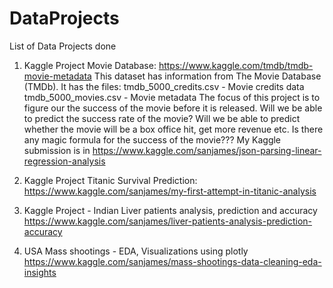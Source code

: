# DataProjects
List of Data Projects done

1) Kaggle Project Movie Database: https://www.kaggle.com/tmdb/tmdb-movie-metadata
This dataset has information from The Movie Database (TMDb). It has the files:
tmdb_5000_credits.csv - Movie credits data
tmdb_5000_movies.csv - Movie metadata
The focus of this project is to figure our the success of the movie before it is released. Will we be able to predict the success rate of the movie? Will we be able to predict whether the movie will be a box office hit, get more revenue etc. Is there any magic formula for the success of the movie???
My Kaggle submission is in https://www.kaggle.com/sanjames/json-parsing-linear-regression-analysis

2) Kaggle Project Titanic Survival Prediction: https://www.kaggle.com/sanjames/my-first-attempt-in-titanic-analysis

3) Kaggle Project - Indian Liver patients analysis, prediction and accuracy https://www.kaggle.com/sanjames/liver-patients-analysis-prediction-accuracy

4) USA Mass shootings - EDA, Visualizations using plotly https://www.kaggle.com/sanjames/mass-shootings-data-cleaning-eda-insights

